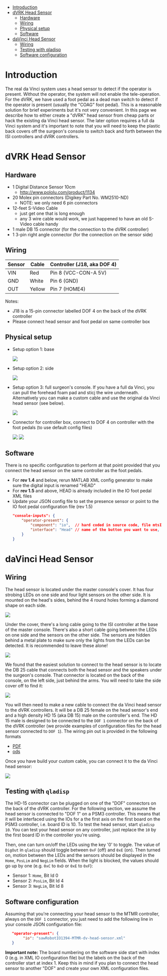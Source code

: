 <!--ts-->
   * [Introduction](#introduction)
   * [dVRK Head Sensor](#dvrk-head-sensor)
      * [Hardware](#hardware)
      * [Wiring](#wiring)
      * [Physical setup](#physical-setup)
      * [Software](#software)
   * [daVinci Head Sensor](#davinci-head-sensor)
      * [Wiring](#wiring-1)
      * [Testing with qladisp](#testing-with-qladisp)
      * [Software configuration](#software-configuration)

<!-- Added by: anton, at: 2021-01-28T16:10-05:00 -->

<!--te-->

# Introduction

The real da Vinci system uses a head sensor to detect if the operator is present.  Without the operator, the system will not enable the tele-operation.   For the dVRK, we have used a foot pedal as a dead man switch to detect if the operator is present (usually the "COAG" foot pedal).   This is a reasonable solution for brief experiments but it's not very convenient.   In this page we describe how to either create a "dVRK" head sensor from cheap parts or hack the existing da Vinci head sensor.  The later option requires a full da Vinci system and it's important to note that you will need to keep the plastic back covers off the surgeon's console to switch back and forth between the ISI controllers and dVRK controllers.

# dVRK Head Sensor

## Hardware
 * 1 Digital Distance Sensor 10cm
   * http://www.pololu.com/product/1134
 * 20 Molex pin connectors (Digikey Part No. WM2510-ND)
   * NOTE: we only need 6 pin connectors
 * 12-feet S-Video Cable
    * just get one that is long enough
    * any 3 wire cable would work, we just happened to have an old S-Video cable handy
 * 1 male DB 15 connector (for the connection to the dVRK controller)
 * 1 3-pin right angle connector (for the connection on the sensor side)

## Wiring

| Sensor | Cable | Controller (J18, aka DOF 4) |
|--------|-------|-----------------------------|
| VIN    | Red   | Pin 8 (VCC-CON-A 5V)        |
| GND    | White | Pin 6 (GND)                 |
| OUT    |Yellow | Pin 7 (HOME4)               |

Notes:
* J18 is a 15-pin connector labelled DOF 4 on the back of the dVRK controller
* Please connect head sensor and foot pedal on same controller box

## Physical setup

* Setup option 1: base

  ![](/jhu-dvrk/sawIntuitiveResearchKit/wiki/assets/head/dvrk-head-sensor-base.jpg)

* Setup option 2: side

  ![](/jhu-dvrk/sawIntuitiveResearchKit/wiki/assets/head/dvrk-head-sensor-side.jpg)

* Setup option 3: full surgeon's console.  If you have a full da Vinci, you can pull the forehead foam pad and sticj the wire underneath.  Alternatively you can make a custom cable and use the original da Vinci head sensor (see below).

  ![](/jhu-dvrk/sawIntuitiveResearchKit/wiki/assets/head/dVRK-head-sensor-full-system.jpg)

* Connector for controller box, connect to DOF 4 on controller with the foot pedals (to use default config files)

  ![](/jhu-dvrk/sawIntuitiveResearchKit/wiki/assets/head/dvrk-head-sensor-connector.jpg)
  ![](/jhu-dvrk/sawIntuitiveResearchKit/wiki/assets/head/dvrk-head-sensor-controller.jpg)

## Software
 There is no specific configuration to perform at that point provided that you connect the head sensor on the same controller as the foot pedals.
 * For **rev 1.4** and below, rerun MATLAB XML config generator to make sure the digital input is renamed "HEAD"
 * For **rev 1.5** and above, HEAD is already included in the IO foot pedal XML files
 * Update your JSON config file to set the presence sensor or point to the IO foot pedal configuration file (rev 1.5)
    ```json
    "console-inputs": {
        "operator-present": {
            "component": "io",  // hard coded in source code, file mtsIntuitiveResearchKitConsole.cpp
            "interface": "Head" // name of the button you want to use, defined in sawRobotIO1394 configuration file
        }
    }
    ```

# daVinci Head Sensor

## Wiring

The head sensor is located under the master console's cover.   It has four strobing LEDs on one side and four light sensors on the other side.  It is mounted on the head's sides, behind the 4 round holes forming a diamond shape on each side.

  ![](/jhu-dvrk/sawIntuitiveResearchKit/wiki/assets/head/daVinci-head-sensor.jpg)

Under the cover, there's a long cable going to the ISI controller at the base of the master console.  There's also a short cable going between the LEDs on one side and the sensors on the other side.  The sensors are hidden behind a metal plate to make sure only the lights from the LEDs can be detected.  It is recommended to leave these alone!

  ![](/jhu-dvrk/sawIntuitiveResearchKit/wiki/assets/head/daVinci-head-sensor-sensors.jpg)

We found that the easiest solution to connect to the head sensor is to locate the DB 25 cable that connects both the head sensor and the speakers under the surgeon's console.   That connector is located on the back of the console, on the left side, just behind the arms.   You will need to take the side cover off to find it:

  ![](/jhu-dvrk/sawIntuitiveResearchKit/wiki/assets/head/daVinci-head-sensor-plug.jpg)

You will then need to make a new cable to connect the da Vinci head sensor to the dVRK controllers.  It will be a DB 25 female on the head sensor's end and a high density HD 15 (aka DB 15) male on the controller's end.  The HD 15 male is designed to be connected to the `DOF 1` connector on the back of the dVRK controller (we provide examples of configuration files for the head sensor connected to `DOF 1`).  The wiring pin out is provided in the following formats
 * [PDF](/jhu-dvrk/sawIntuitiveResearchKit/wiki/assets/head/daVinci-head-sensor-DB-25-to-DB-15.pdf)
 * [ods](/jhu-dvrk/sawIntuitiveResearchKit/wiki/assets/head/daVinci-head-sensor-DB-25-to-DB-15.ods)

Once you have build your custom cable, you can connect it to the da Vinci head sensor:

  ![](/jhu-dvrk/sawIntuitiveResearchKit/wiki/assets/head/daVinci-head-sensor-cable.jpg)

## Testing with `qladisp`

The HD-15 connector can be plugged on one of the "DOF" connectors on the back of the dVRK controller.   For the following section, we assume the head sensor is connected to "DOF 1" on a PSM3 controller.   This means that it will be interfaced using the IOs for a the first axis on the first board on the PSM3 controller, i.e. board ID is 10.   To test the head sensor, start `qladisp 10`.  You can test your head sensor on any controller, just replace the `10` by the first board ID in the controller you're using.

Then, one can turn on/off the LEDs using the key '0' to toggle.   The value of `DigOut` in `qladisp` should toggle between `0xF` (off) and `0xE` (on).   Then turned on, motion between the LEDs and the sensors should be displayed in the `Home`, `PosLim` and `NegLim` fields.  When the light is blocked, the values should go up by one (e.g. `0xC` to `0xD` or `0xE` to `0xF`):
  * Sensor 1: `Home`, Bit Id 0
  * Sensor 2: `PosLim`, Bit Id 4
  * Sensor 3: `NegLim`, Bit Id 8

## Software configuration

Assuming that you're connecting your head sensor to the MTMR controller, always on the `DOF 1` connector, you just need to add the following line in your console JSON configuration file:
```json
   "operator-present": {
        "io": "sawRobotIO1394-MTMR-dv-head-sensor.xml"
   }
```

**Important note:** The board numbering on the software side start with index 0 (e.g. in XML IO configuration file) but the labels on the back of the controller start at index 1.  Keep this in mind if you plan to connect the head sensor to another "DOF" and create your own XML configuration files.